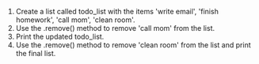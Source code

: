 1. Create a list called todo_list with the items 'write email', 'finish homework', 'call mom', 'clean room'.
2. Use the .remove() method to remove 'call mom' from the list.
3. Print the updated todo_list.
4. Use the .remove() method to remove 'clean room' from the list and print the final list.
